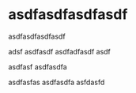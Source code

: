 # asdfasdfasdfasdf
asdfasdfasdfasdf

adsf
asdfasdf
asdfadfasdf
asdf



asdfasf
asdfasdfa


asdfasfas
asdfasdfa
asfdasfd
